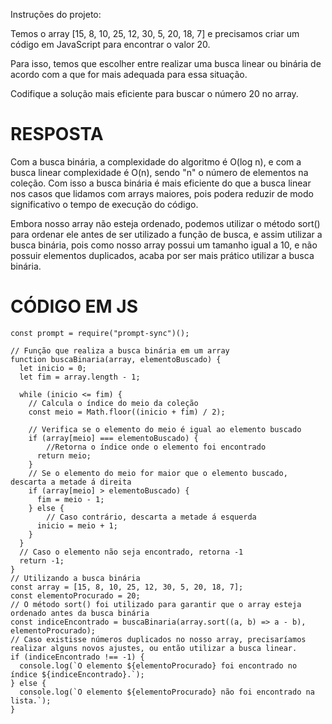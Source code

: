 Instruções do projeto:

Temos o array [15, 8, 10, 25, 12, 30, 5, 20, 18, 7] e precisamos criar um código em JavaScript para encontrar o valor 20.

Para isso, temos que escolher entre realizar uma busca linear ou binária de acordo com a que for mais adequada para essa situação.

Codifique a solução mais eficiente para buscar o número 20 no array.

# RESPOSTA

Com a busca binária, a complexidade do algoritmo é O(log n), e com a busca linear complexidade é O(n), sendo "n" o número de elementos na coleção. Com isso a busca binária é mais eficiente do que a busca linear nos casos que lidamos com arrays maiores, pois podera reduzir de modo significativo o tempo de execução do código.

Embora nosso array não esteja ordenado, podemos utilizar o método sort() para ordenar ele antes de ser utilizado a função de busca, e assim utilizar a busca binária, pois como nosso array possui um tamanho igual a 10, e não possuir elementos duplicados, acaba por ser mais prático utilizar a busca binária.


# CÓDIGO EM JS

```JS
const prompt = require("prompt-sync")();

// Função que realiza a busca binária em um array
function buscaBinaria(array, elementoBuscado) {
  let inicio = 0;
  let fim = array.length - 1;

  while (inicio <= fim) {
    // Calcula o índice do meio da coleção
    const meio = Math.floor((inicio + fim) / 2);

    // Verifica se o elemento do meio é igual ao elemento buscado
    if (array[meio] === elementoBuscado) {
        //Retorna o índice onde o elemento foi encontrado
      return meio; 
    }  
    // Se o elemento do meio for maior que o elemento buscado, descarta a metade á direita
    if (array[meio] > elementoBuscado) {
      fim = meio - 1; 
    } else {
        // Caso contrário, descarta a metade á esquerda
      inicio = meio + 1; 
    }
  }
  // Caso o elemento não seja encontrado, retorna -1
  return -1;
}
// Utilizando a busca binária
const array = [15, 8, 10, 25, 12, 30, 5, 20, 18, 7];
const elementoProcurado = 20;
// O método sort() foi utilizado para garantir que o array esteja ordenado antes da busca binária
const indiceEncontrado = buscaBinaria(array.sort((a, b) => a - b), elementoProcurado);
// Caso existisse números duplicados no nosso array, precisaríamos realizar alguns novos ajustes, ou então utilizar a busca linear.
if (indiceEncontrado !== -1) {
  console.log(`O elemento ${elementoProcurado} foi encontrado no índice ${indiceEncontrado}.`);
} else {
  console.log(`O elemento ${elementoProcurado} não foi encontrado na lista.`);
}
```

